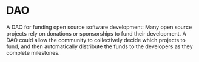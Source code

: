 # DAO
A DAO for funding open source software development: Many open source projects rely on donations or sponsorships to fund their development. A DAO could allow the community to collectively decide which projects to fund, and then automatically distribute the funds to the developers as they complete milestones.
